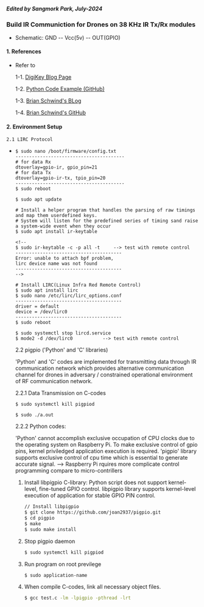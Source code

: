 <em><h4>Edited by Sangmork Park, July-2024</h4></em>
<h3>Build IR Communiction for Drones on 38 KHz IR Tx/Rx modules</h3>

- Schematic: GND -- Vcc(5v) -- OUT(GPIO) 

<h4>1. References</h4>

- Refer to 

    1-1. <a href="https://www.digikey.com/en/maker/tutorials/2021/how-to-send-and-receive-ir-signals-with-a-raspberry-pi"> DigiKey Blog Page</a>

    1-2. <a href="https://github.com/BirchJD/RPiIR_Programmable_TV_Remote_Control"> Python Code Example (GitHub)</a>

    1-3.  <a href="https://blog.bschwind.com/2016/05/29/sending-infrared-commands-from-a-raspberry-pi-without-lirc/"> Brian Schwind's BLog</a>
    
    1-4.  <a href="https://blog.bschwind.com/2016/05/29/sending-infrared-commands-from-a-raspberry-pi-without-lirc/"> Brian Schwind's GitHub</a>
    

<h4>2. Environment Setup </h4>
    
    2.1 LIRC Protocol
- 
    ```
    $ sudo nano /boot/firmware/config.txt
    ----------------------------------------
    # for data Rx
    dtoverlay=gpio-ir, gpio_pin=21
    # for data Tx
    dtoverlay=gpio-ir-tx, tpio_pin=20
    ----------------------------------------
    $ sudo reboot

    $ sudo apt update
    
    # Install a helper program that handles the parsing of raw timings and map them userdefined keys.
    # System will listen for the predefined series of timing sand raise a system-wide event when they occur
    $ sudo apt install ir-keytable

    <!-- 
    $ sudo ir-keytable -c -p all -t     --> test with remote control
    ---------------------------------------
    Error: unable to attach bpf problem, 
    lirc device name was not found
    --------------------------------------- 
    -->

    # Install LIRC(Linux Infra Red Remote Control)
    $ sudo apt install lirc
    $ sudo nano /etc/lirc/lirc_options.conf
    ---------------------------------------
    driver = default
    device = /dev/lirc0
    ---------------------------------------
    $ sudo reboot

    $ sudo systemctl stop lircd.service
    $ mode2 -d /dev/lirc0           --> test with remote control

    ```

    2.2 pigpio ('Python' and 'C' libraries)

    'Python' and 'C' codes are implemented for transmitting data through IR communication network which provides alternative communication channel for drones in adversary / constrained operational environment of RF communication network.

    2.2.1 Data Transmission  on C-codes

    ```
    $ sudo systemctl kill pigpiod

    $ sudo ./a.out
    ```

    2.2.2 Python codes: 

    'Python' cannot accomplish exclusive occupation of CPU clocks due to the operating system on Raspberry Pi. To make exclusive control of gpio pins, kernel priviledged application execution is required. 'pigpio' library supports exclusive control of cpu time which is essential to generate accurate signal. --> Raspberry Pi rquires more complicate control programming compare to micro-contrillers

    <ol>
    <li>Install libpigpio C-library: Python script does not support kernel-level, fine-tuned GPIO control. libpigpio library supports kernel-level execution of application for stable GPIO PIN control. </li>

    ``` sh
    // Install libpigpio
    $ git clone https://github.com/joan2937/pigpio.git
    $ cd pigpio
    $ make
    $ sudo make install
    ```
    <li>Stop pigpio daemon </li>

    ``` sh
    $ sudo systemctl kill pigpiod

    ```
    <li>Run program on root previlege</li>

    ``` sh
    $ sudo application-name
    ```
    <li>When compile C-codes, link all necessary object files.</li>

    ``` sh
    $ gcc test.c -lm -lpigpio -pthread -lrt
    ```
    </ol>